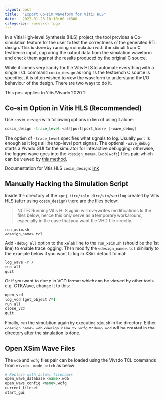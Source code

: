 ```yaml
---
layout: post
title:  "Export Co-sim Waveform for Vitis HLS"
date:   2022-01-23 18:10:00 +0800
categories: research fpga
---
```


In a Vitis High-level Synthesis (HLS) project, the tool provides a
Co-simulation feature for the user to test the correctness of the
generated RTL design. This is done by running a simulation with the
stimuli from C testbench input, capturing the output data from the
simulation waveform and check them against the results produced by
the original C source.

While it comes very handy for the Vitis HLS to automate everything
with a single TCL command `cosim_design` as long as the testbench
C source is specified, it is often wished to view the waveform
to understand the I/O behaviour of the design. There are two ways
to do it.

This post applies to Vitis/Vivado 2020.2.

## Co-sim Option in Vitis HLS (Recommended)

Use `cosim_design` with following options in lieu of using it alone:

```tcl
cosim_design -trace_level <all|port|port_hier> [-wave_debug]
```

The option of `-trace_level` specifies what signals to log. Usually
`port` is enough as it logs all the top-level port signals. The optional
`-wave_debug` starts a Vivado GUI for the simulator for interactive
debugging; otherwise, the logged wave goes into the `<design_name>.[wdb|wcfg]`
files pair, which can be viewed by [this method](#open-xsim-wave-files).

Documentation for Vitis HLS `cosim_design`:
[link](https://docs.xilinx.com/r/en-US/ug1399-vitis-hls/cosim_design)

## Manually Hacking the Simulation Script

Inside the directory of the `<prj_dir>/<sln_dir>/sim/verilog` created
by Vitis HLS (after using `cosim_design`) there are the files below:

> NOTE: Running Vitis HLS again will overwrites modifications to
> the files below, hence this only serve as a temporary workaround,
> especially in the case that you want the VHD file directly.

```
run_xsim.sh
<design_name>.tcl
```

Add `-debug all` option to the `xelab` line to the `run_xsim.sh` (should
be the 1st line) to enable trace logging. Then modify the `<design_name>.tcl`
similarly to the example below if you want to log in XSim default format:

```tcl
log_wave -r /
run all
quit
```

Or if you want to dump in VCD format which can be viewed by other tools
e.g. GTKWave, change it to this:

```tcl
open_vcd
log_vcd [get_object /*]
run all
close_vcd
quit
```

Finally, run the simulation again by executing `sim.sh` in the directory.
Either `<design_name>.wdb` `<design_name_*>.wcfg` or `dump.vcd` will be
created in the directory after the simulation is done.

## Open XSim Wave Files

The `wdb` and `wcfg` files pair can be loaded using the Vivado TCL commands
from `vivado -mode batch` as below:

```tcl
# Replace with actual filenames
open_wave_database <name>.wdb
open_wave_config <name>.wcfg
current_fileset
start_gui
```
